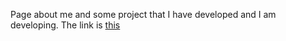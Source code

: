 Page about me and some project that I have developed and I am developing.
The link is [this](https://lucho-lja.github.io/profile/)
